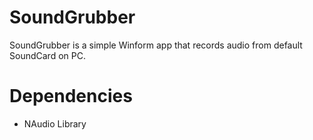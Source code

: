 # SoundGrubber
SoundGrubber is a simple Winform app that records audio from default SoundCard on PC.

# Dependencies
* NAudio Library 
